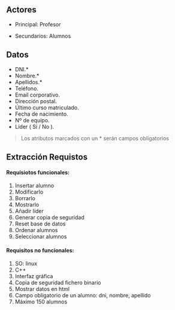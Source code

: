 ## Actores
* Principal:  Profesor

* Secundarios: Alumnos

## Datos
* DNI.*
* Nombre.*
* Apellidos.*
* Teléfono.
* Email corporativo.
* Dirección postal.
* Último curso matriculado.
* Fecha de nacimiento.
* Nº de equipo.
* Líder ( Sí / No ).

> Los atributos marcados con un * serán campos obligatorios


## Extracción Requistos

#### Requisiotos funcionales:

1. Insertar alumno
2. Modificarlo
3. Borrarlo
4. Mostrarlo
5. Añadir líder
6. Generar copia de seguridad
7. Reset base de datos
8. Ordenar alumnos
9. Seleccionar alumnos

#### Requisitos no funcionales:

1. SO: linux
2. C++
3. Interfaz gráfica
4. Copia de seguridad fichero binario
5. Mostrar datos en html
6. Campo obligatorio de un alumno: dni, nombre, apellido
7. Máximo 150 alumnos
